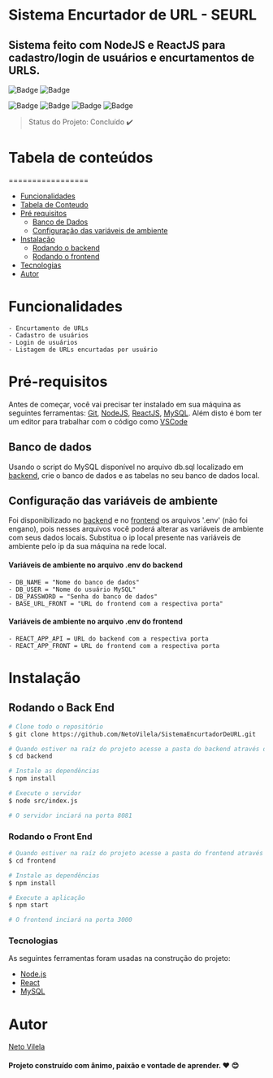 # Sistema Encurtador de URL - SEURL

## Sistema feito com NodeJS e ReactJS para cadastro/login de usuários e encurtamentos de URLS.

![Badge](https://img.shields.io/static/v1?label=react&message=framework&color=blue&style=for-the-badge&logo=REACT)
![Badge](https://img.shields.io/static/v1?label=node&message=Ambiente-de-execução&color=green&style=for-the-badge&logo=NODE)

![Badge](https://img.shields.io/github/issues/NetoVilela/SistemaEncurtadorDeURL)
![Badge](https://img.shields.io/github/forks/NetoVilela/SistemaEncurtadorDeURL)
![Badge](https://img.shields.io/github/stars/NetoVilela/SistemaEncurtadorDeURL)
![Badge](https://img.shields.io/github/license/NetoVilela/SistemaEncurtadorDeURL)

> Status do Projeto: Concluído :heavy_check_mark:

# Tabela de conteúdos
=================
<!--ts-->
   * [Funcionalidades](#Funcionalidades)
   * [Tabela de Conteudo](#Tabela-de-Conteúdo)
   * [Pré requisitos](#Pré-requisitos)
      * [Banco de Dados](#Banco-de-dados)
      * [Configuração das variáveis de ambiente](#Configuração-das-variáveis-de-ambiente)
   * [Instalação](#Instalação)
      * [Rodando o backend](#Rodando-o-Back-End)
      * [Rodando o frontend](#Rodando-o-Front-End)
   * [Tecnologias](#Tecnologias)
   * [Autor](#Autor)
<!--te-->

# Funcionalidades
    - Encurtamento de URLs
    - Cadastro de usuários
    - Login de usuários
    - Listagem de URLs encurtadas por usuário


# Pré-requisitos

Antes de começar, você vai precisar ter instalado em sua máquina as seguintes ferramentas:
[Git](https://git-scm.com), [NodeJS](https://nodejs.org/en/), [ReactJS](https://pt-br.reactjs.org/), [MySQL](https://www.mysql.com/). 
Além disto é bom ter um editor para trabalhar com o código como [VSCode](https://code.visualstudio.com/)

## Banco de dados

Usando o script do MySQL disponível no arquivo db.sql localizado em [backend](https://github.com/NetoVilela/SistemaEncurtadorDeURL/tree/master/backend), crie o banco de dados e as tabelas no seu banco de dados local.

## Configuração das variáveis de ambiente

Foi disponibilizado no [backend](https://github.com/NetoVilela/SistemaEncurtadorDeURL/tree/master/backend) e no [frontend](https://github.com/NetoVilela/SistemaEncurtadorDeURL/tree/master/frontend) os arquivos '.env' (não foi engano), pois nesses arquivos você poderá alterar as variáveis de ambiente com seus dados locais.
Substitua o ip local presente nas variáveis de ambiente pelo ip da sua máquina na rede local.

#### Variáveis de ambiente no arquivo .env do backend
    - DB_NAME = "Nome do banco de dados"
    - DB_USER = "Nome do usuário MySQL"
    - DB_PASSWORD = "Senha do banco de dados"
    - BASE_URL_FRONT = "URL do frontend com a respectiva porta"

#### Variáveis de ambiente no arquivo .env do frontend
    - REACT_APP_API = URL do backend com a respectiva porta
    - REACT_APP_FRONT = URL do frontend com a respectiva porta

# Instalação

## Rodando o Back End

```bash
# Clone todo o repositório
$ git clone https://github.com/NetoVilela/SistemaEncurtadorDeURL.git

# Quando estiver na raíz do projeto acesse a pasta do backend através do terminal
$ cd backend

# Instale as dependências
$ npm install

# Execute o servidor 
$ node src/index.js

# O servidor inciará na porta 8081 


```

### Rodando o Front End
```bash
# Quando estiver na raíz do projeto acesse a pasta do frontend através do terminal
$ cd frontend

# Instale as dependências
$ npm install

# Execute a aplicação 
$ npm start

# O frontend inciará na porta 3000 
```

### Tecnologias

As seguintes ferramentas foram usadas na construção do projeto:

- [Node.js](https://nodejs.org/en/)
- [React](https://pt-br.reactjs.org/)
- [MySQL](https://www.mysql.com/)


# Autor
 [Neto Vilela](https://www.instagram.com/neto.vilela.f/)
 #### Projeto construído com ânimo, paixão e vontade de aprender. :heart: :blush:
